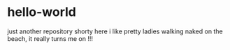 # hello-world
just another repository
shorty here i like pretty ladies walking naked on the beach,    it really turns me on !!!
